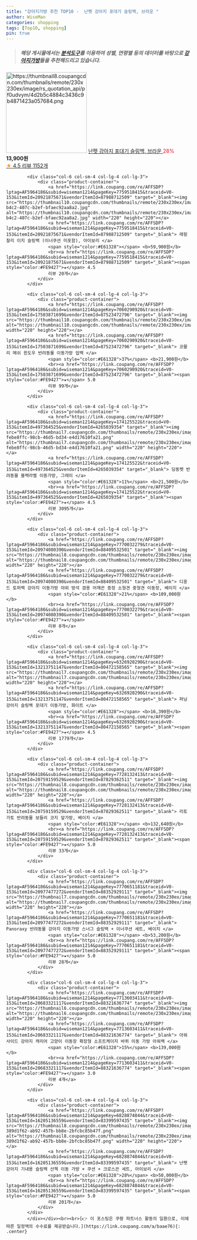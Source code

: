 ```yaml
---
title: "강아지가방 추천 TOP10 -  난펫 강아지 포대기 슬링백, 브라운 "
author: WiseMan
categories: shopping
tags: [Top10, shopping]
pin: true
---
```


> ##### 해당 게시물에서는 [**분석도구**](https://itemscout.io/)를 이용하여 **성별**, **연령별** 등의 데이터를 바탕으로 [**강아지가방**](https://link.coupang.com/a/baae76)들을 추천해드리고 있습니다.
<div class="container"><div class="row">
            <div class="col-6 col-sm-4 col-lg-4 col-lg-3">
                <div class="product-container">
                    <a href="https://link.coupang.com/re/AFFSDP?lptag=AF5964186&subid=wiseman1214&pageKey=6355605603&traceid=V0-153&itemId=13393140308&vendorItemId=85780292882" target="_blank"><img src="https://thumbnail8.coupangcdn.com/thumbnails/remote/230x230ex/image/rs_quotation_api/pf0udvym/4d2b5c4884c3436c9b4871423a057684.png" alt="https://thumbnail8.coupangcdn.com/thumbnails/remote/230x230ex/image/rs_quotation_api/pf0udvym/4d2b5c4884c3436c9b4871423a057684.png" width="220" height="220"></a>
                    <a href="https://link.coupang.com/re/AFFSDP?lptag=AF5964186&subid=wiseman1214&pageKey=6355605603&traceid=V0-153&itemId=13393140308&vendorItemId=85780292882" target="_blank"> 난펫 강아지 포대기 슬링백, 브라운 </a>
                    <span style="color:#E61328">28%</span> <b>13,900원</b>
                    <br><a href="https://link.coupang.com/re/AFFSDP?lptag=AF5964186&subid=wiseman1214&pageKey=6355605603&traceid=V0-153&itemId=13393140308&vendorItemId=85780292882" target="_blank"><span style="color:#FE9427">★</span> 4.5
                    리뷰 1152개</a>
                </div>
            </div>
            
            <div class="col-6 col-sm-4 col-lg-4 col-lg-3">
                <div class="product-container">
                    <a href="https://link.coupang.com/re/AFFSDP?lptag=AF5964186&subid=wiseman1214&pageKey=7759518415&traceid=V0-153&itemId=20921875671&vendorItemId=87988712509" target="_blank"><img src="https://thumbnail10.coupangcdn.com/thumbnails/remote/230x230ex/image/retail/images/2023/12/06/12/9/6a816465-b4c2-407c-b2ef-bfaec92aa8a2.jpg" alt="https://thumbnail10.coupangcdn.com/thumbnails/remote/230x230ex/image/retail/images/2023/12/06/12/9/6a816465-b4c2-407c-b2ef-bfaec92aa8a2.jpg" width="220" height="220"></a>
                    <a href="https://link.coupang.com/re/AFFSDP?lptag=AF5964186&subid=wiseman1214&pageKey=7759518415&traceid=V0-153&itemId=20921875671&vendorItemId=87988712509" target="_blank"> 래핑찰리 이지 슬링백 (이너쿠션 미포함), 아이보리 </a>
                    <span style="color:#E61328"></span> <b>59,900원</b>
                    <br><a href="https://link.coupang.com/re/AFFSDP?lptag=AF5964186&subid=wiseman1214&pageKey=7759518415&traceid=V0-153&itemId=20921875671&vendorItemId=87988712509" target="_blank"><span style="color:#FE9427">★</span> 4.5
                    리뷰 20개</a>
                </div>
            </div>
            
            <div class="col-6 col-sm-4 col-lg-4 col-lg-3">
                <div class="product-container">
                    <a href="https://link.coupang.com/re/AFFSDP?lptag=AF5964186&subid=wiseman1214&pageKey=7060290920&traceid=V0-153&itemId=17503871699&vendorItemId=87523472796" target="_blank"><img src="https://thumbnail10.coupangcdn.com/thumbnails/remote/230x230ex/image/vendor_inventory/d160/456eca3e1cf545bce0a9a20c8fca1037b32fce4ef4bd2def14ebbaae38ce.jpg" alt="https://thumbnail10.coupangcdn.com/thumbnails/remote/230x230ex/image/vendor_inventory/d160/456eca3e1cf545bce0a9a20c8fca1037b32fce4ef4bd2def14ebbaae38ce.jpg" width="220" height="220"></a>
                    <a href="https://link.coupang.com/re/AFFSDP?lptag=AF5964186&subid=wiseman1214&pageKey=7060290920&traceid=V0-153&itemId=17503871699&vendorItemId=87523472796" target="_blank"> 코믈리 메쉬 윈도우 반려동물 이동가방 업백 </a>
                    <span style="color:#E61328">37%</span> <b>21,900원</b>
                    <br><a href="https://link.coupang.com/re/AFFSDP?lptag=AF5964186&subid=wiseman1214&pageKey=7060290920&traceid=V0-153&itemId=17503871699&vendorItemId=87523472796" target="_blank"><span style="color:#FE9427">★</span> 5.0
                    리뷰 99개</a>
                </div>
            </div>
            
            <div class="col-6 col-sm-4 col-lg-4 col-lg-3">
                <div class="product-container">
                    <a href="https://link.coupang.com/re/AFFSDP?lptag=AF5964186&subid=wiseman1214&pageKey=174125522&traceid=V0-153&itemId=497364525&vendorItemId=4265039354" target="_blank"><img src="https://thumbnail7.coupangcdn.com/thumbnails/remote/230x230ex/image/retail/images/13938815262200854-febe8ffc-98cb-46d5-bd34-e4d17610fa21.png" alt="https://thumbnail7.coupangcdn.com/thumbnails/remote/230x230ex/image/retail/images/13938815262200854-febe8ffc-98cb-46d5-bd34-e4d17610fa21.png" width="220" height="220"></a>
                    <a href="https://link.coupang.com/re/AFFSDP?lptag=AF5964186&subid=wiseman1214&pageKey=174125522&traceid=V0-153&itemId=497364525&vendorItemId=4265039354" target="_blank"> 딩동펫 반려동물 블랙라벨 이동가방, 그레이 </a>
                    <span style="color:#E61328">11%</span> <b>21,500원</b>
                    <br><a href="https://link.coupang.com/re/AFFSDP?lptag=AF5964186&subid=wiseman1214&pageKey=174125522&traceid=V0-153&itemId=497364525&vendorItemId=4265039354" target="_blank"><span style="color:#FE9427">★</span> 4.5
                    리뷰 3095개</a>
                </div>
            </div>
            
            <div class="col-6 col-sm-4 col-lg-4 col-lg-3">
                <div class="product-container">
                    <a href="https://link.coupang.com/re/AFFSDP?lptag=AF5964186&subid=wiseman1214&pageKey=7770032279&traceid=V0-153&itemId=20974080390&vendorItemId=88409532501" target="_blank"><img src="https://thumbnail8.coupangcdn.com/thumbnails/remote/230x230ex/image/vendor_inventory/671e/a513ccf80df844dd16e3ecc6f205f64ae3e560d305cf6437e91ed69e2030.jpg" alt="https://thumbnail8.coupangcdn.com/thumbnails/remote/230x230ex/image/vendor_inventory/671e/a513ccf80df844dd16e3ecc6f205f64ae3e560d305cf6437e91ed69e2030.jpg" width="220" height="220"></a>
                    <a href="https://link.coupang.com/re/AFFSDP?lptag=AF5964186&subid=wiseman1214&pageKey=7770032279&traceid=V0-153&itemId=20974080390&vendorItemId=88409532501" target="_blank"> 디옹드 토퍼백 강아지 이동가방 야외 방석 겸용 어깨끈 증정 소형견 중형견 이동장, 베이지 </a>
                    <span style="color:#E61328">21%</span> <b>109,000원</b>
                    <br><a href="https://link.coupang.com/re/AFFSDP?lptag=AF5964186&subid=wiseman1214&pageKey=7770032279&traceid=V0-153&itemId=20974080390&vendorItemId=88409532501" target="_blank"><span style="color:#FE9427">★</span> 
                    리뷰 0개</a>
                </div>
            </div>
            
            <div class="col-6 col-sm-4 col-lg-4 col-lg-3">
                <div class="product-container">
                    <a href="https://link.coupang.com/re/AFFSDP?lptag=AF5964186&subid=wiseman1214&pageKey=6326920290&traceid=V0-153&itemId=13213751147&vendorItemId=80472158565" target="_blank"><img src="https://thumbnail7.coupangcdn.com/thumbnails/remote/230x230ex/image/vendor_inventory/5cfa/1154a3c7eb85a7f08545f7545456d6fc612d381a9e205a6c84a6316b9d6c.jpg" alt="https://thumbnail7.coupangcdn.com/thumbnails/remote/230x230ex/image/vendor_inventory/5cfa/1154a3c7eb85a7f08545f7545456d6fc612d381a9e205a6c84a6316b9d6c.jpg" width="220" height="220"></a>
                    <a href="https://link.coupang.com/re/AFFSDP?lptag=AF5964186&subid=wiseman1214&pageKey=6326920290&traceid=V0-153&itemId=13213751147&vendorItemId=80472158565" target="_blank"> 퍼닝 강아지 슬링백 포대기 이동가방, 화이트 </a>
                    <span style="color:#E61328"></span> <b>16,390원</b>
                    <br><a href="https://link.coupang.com/re/AFFSDP?lptag=AF5964186&subid=wiseman1214&pageKey=6326920290&traceid=V0-153&itemId=13213751147&vendorItemId=80472158565" target="_blank"><span style="color:#FE9427">★</span> 4.5
                    리뷰 1779개</a>
                </div>
            </div>
            
            <div class="col-6 col-sm-4 col-lg-4 col-lg-3">
                <div class="product-container">
                    <a href="https://link.coupang.com/re/AFFSDP?lptag=AF5964186&subid=wiseman1214&pageKey=7728132413&traceid=V0-153&itemId=20759159529&vendorItemId=87829362511" target="_blank"><img src="https://thumbnail8.coupangcdn.com/thumbnails/remote/230x230ex/image/rs_quotation_api/vzwzad62/f5cf465db0054108984b611dd32b2a10.jpg" alt="https://thumbnail8.coupangcdn.com/thumbnails/remote/230x230ex/image/rs_quotation_api/vzwzad62/f5cf465db0054108984b611dd32b2a10.jpg" width="220" height="220"></a>
                    <a href="https://link.coupang.com/re/AFFSDP?lptag=AF5964186&subid=wiseman1214&pageKey=7728132413&traceid=V0-153&itemId=20759159529&vendorItemId=87829362511" target="_blank"> 리토가토 반려동물 보들리 코지 앞가방, 베이지 </a>
                    <span style="color:#E61328"></span> <b>132,640원</b>
                    <br><a href="https://link.coupang.com/re/AFFSDP?lptag=AF5964186&subid=wiseman1214&pageKey=7728132413&traceid=V0-153&itemId=20759159529&vendorItemId=87829362511" target="_blank"><span style="color:#FE9427">★</span> 5.0
                    리뷰 33개</a>
                </div>
            </div>
            
            <div class="col-6 col-sm-4 col-lg-4 col-lg-3">
                <div class="product-container">
                    <a href="https://link.coupang.com/re/AFFSDP?lptag=AF5964186&subid=wiseman1214&pageKey=7770651181&traceid=V0-153&itemId=20977477272&vendorItemId=88352929111" target="_blank"><img src="https://thumbnail7.coupangcdn.com/thumbnails/remote/230x230ex/image/vendor_inventory/4ba1/c1cd1ccf2414c2e8aa451a53e1eaf6935e7f4f5b00df91bb732643cd9a6d.jpg" alt="https://thumbnail7.coupangcdn.com/thumbnails/remote/230x230ex/image/vendor_inventory/4ba1/c1cd1ccf2414c2e8aa451a53e1eaf6935e7f4f5b00df91bb732643cd9a6d.jpg" width="220" height="220"></a>
                    <a href="https://link.coupang.com/re/AFFSDP?lptag=AF5964186&subid=wiseman1214&pageKey=7770651181&traceid=V0-153&itemId=20977477272&vendorItemId=88352929111" target="_blank"> Panoraxy 반려동물 강아지 이동가방 스너그 슬링백 + 이너쿠션 세트, 베이지 </a>
                    <span style="color:#E61328"></span> <b>53,200원</b>
                    <br><a href="https://link.coupang.com/re/AFFSDP?lptag=AF5964186&subid=wiseman1214&pageKey=7770651181&traceid=V0-153&itemId=20977477272&vendorItemId=88352929111" target="_blank"><span style="color:#FE9427">★</span> 5.0
                    리뷰 28개</a>
                </div>
            </div>
            
            <div class="col-6 col-sm-4 col-lg-4 col-lg-3">
                <div class="product-container">
                    <a href="https://link.coupang.com/re/AFFSDP?lptag=AF5964186&subid=wiseman1214&pageKey=7713603411&traceid=V0-153&itemId=20683321117&vendorItemId=88321636774" target="_blank"><img src="https://thumbnail6.coupangcdn.com/thumbnails/remote/230x230ex/image/vendor_inventory/6a0b/d82cdb86ddaf875517cde929817413543ddbbd53cbcbf124b110cebdaf0a.jpg" alt="https://thumbnail6.coupangcdn.com/thumbnails/remote/230x230ex/image/vendor_inventory/6a0b/d82cdb86ddaf875517cde929817413543ddbbd53cbcbf124b110cebdaf0a.jpg" width="220" height="220"></a>
                    <a href="https://link.coupang.com/re/AFFSDP?lptag=AF5964186&subid=wiseman1214&pageKey=7713603411&traceid=V0-153&itemId=20683321117&vendorItemId=88321636774" target="_blank"> 아워사이드 강아지 캐리어 고양이 이동장 확장형 소프트케이지 바퀴 이동 가방 아워백 </a>
                    <span style="color:#E61328">15%</span> <b>139,000원</b>
                    <br><a href="https://link.coupang.com/re/AFFSDP?lptag=AF5964186&subid=wiseman1214&pageKey=7713603411&traceid=V0-153&itemId=20683321117&vendorItemId=88321636774" target="_blank"><span style="color:#FE9427">★</span> 3.0
                    리뷰 4개</a>
                </div>
            </div>
            
            <div class="col-6 col-sm-4 col-lg-4 col-lg-3">
                <div class="product-container">
                    <a href="https://link.coupang.com/re/AFFSDP?lptag=AF5964186&subid=wiseman1214&pageKey=6828874844&traceid=V0-153&itemId=16205136559&vendorItemId=83399597435" target="_blank"><img src="https://thumbnail8.coupangcdn.com/thumbnails/remote/230x230ex/image/retail/images/4243646417572672-389d1f62-ab92-457b-bb8e-2bfcbc85b47f.png" alt="https://thumbnail8.coupangcdn.com/thumbnails/remote/230x230ex/image/retail/images/4243646417572672-389d1f62-ab92-457b-bb8e-2bfcbc85b47f.png" width="220" height="220"></a>
                    <a href="https://link.coupang.com/re/AFFSDP?lptag=AF5964186&subid=wiseman1214&pageKey=6828874844&traceid=V0-153&itemId=16205136559&vendorItemId=83399597435" target="_blank"> 난펫 강아지 기내용 슬링백 산책 이동 가방 + 쿠션 + 크로스끈 세트, 아이보리 </a>
                    <span style="color:#E61328">28%</span> <b>50,000원</b>
                    <br><a href="https://link.coupang.com/re/AFFSDP?lptag=AF5964186&subid=wiseman1214&pageKey=6828874844&traceid=V0-153&itemId=16205136559&vendorItemId=83399597435" target="_blank"><span style="color:#FE9427">★</span> 5.0
                    리뷰 201개</a>
                </div>
            </div>
            </div></div><br><br>[👉 이 포스팅은 쿠팡 파트너스 활동의 일환으로, 이에 따른 일정액의 수수료를 제공받습니다.](https://link.coupang.com/a/baae76){: .center}